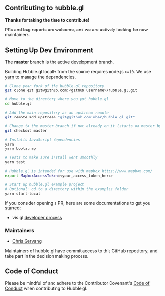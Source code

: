 ## Contributing to hubble.gl

**Thanks for taking the time to contribute!**

PRs and bug reports are welcome, and we are actively looking for new maintainers.

## Setting Up Dev Environment

The **master** branch is the active development branch.

Building Hubble.gl locally from the source requires node.js `>=10`.
We use [yarn](https://yarnpkg.com/en/docs/install) to manage the dependencies.

```bash
# Clone your fork of the hubble.gl repository
git clone git git@github.com:<github username>/hubble.gl.git

# Move to the directory where you put hubble.gl
cd hubble.gl

# Add the main repository as an upstream remote
git remote add upstream "git@github.com:uber/hubble.gl.git"

# Change to the master branch if not already on it (starts on master by default)
git checkout master

# Installs JavaScript dependencies
yarn
yarn bootstrap

# Tests to make sure install went smoothly
yarn test

# Hubble.gl is intended for use with mapbox https://www.mapbox.com/
export MapboxAccessToken=<your_access_token_here>

# Start up hubble.gl example project
# Optional: cd to a directory within the examples folder
yarn start-local
```

If you consider opening a PR, here are some documentations to get you started:

- vis.gl [developer process](https://www.github.com/visgl/tsc/tree/master/developer-process)

### Maintainers

- [Chris Gervang](https://github.com/chrisgervang)

Maintainers of hubble.gl have commit access to this GitHub repository, and take part in the decision making process.

## Code of Conduct

Please be mindful of and adhere to the Contributor Covenant's [Code of Conduct](https://lfprojects.org/policies/code-of-conduct/) when contributing to Hubble.gl.
